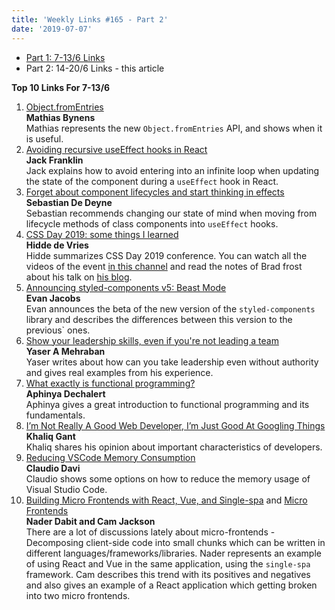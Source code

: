 ```yaml
---
title: 'Weekly Links #165 - Part 2'
date: '2019-07-07'
---
```


* [Part 1: 7-13/6 Links](https://yearn2learn.netlify.com/weekly-links/2019-07-06/)  
* Part 2: 14-20/6 Links - this article

**Top 10 Links For 7-13/6**

1. [Object.fromEntries](https://v8.dev/features/object-fromentries)  
   **Mathias Bynens**  
   Mathias represents the new `Object.fromEntries` API, and shows when it is useful.
2. [Avoiding recursive useEffect hooks in React](https://javascriptplayground.com/avoiding-recursive-use-effect-hooks-react/)  
   **Jack Franklin**  
   Jack explains how to avoid entering into an infinite loop when updating the state of the component during a `useEffect` hook in React.
3. [Forget about component lifecycles and start thinking in effects](https://sebastiandedeyne.com/forget-about-component-lifecycles-and-start-thinking-in-effects/)  
   **Sebastian De Deyne**  
   Sebastian recommends changing our state of mind when moving from lifecycle methods of class components into `useEffect` hooks.
4. [CSS Day 2019: some things I learned](https://hiddedevries.nl/en/blog/2019-06-18-css-day-2019-some-things-i-learned)  
   **Hidde de Vries**  
   Hidde summarizes CSS Day 2019 conference. You can watch all the videos of the event [in this channel](https://www.youtube.com/channel/UCuZeHD5SGecQomz2pVDHGzg) and read the notes of Brad frost about his talk on [his blog](http://bradfrost.com/blog/post/the-technical-side-of-design-systems-at-css-day-in-amsterdam/).
5. [Announcing styled-components v5: Beast Mode](https://medium.com/styled-components/announcing-styled-components-v5-beast-mode-389747abd987)  
   **Evan Jacobs**  
   Evan announces the beta of the new version of the `styled-components` library and describes the differences between this version to the previous` ones.
6. [Show your leadership skills, even if you're not leading a team](https://dev.to/yashints/show-your-leadership-skills-even-if-you-re-not-leading-a-team-4d0n)  
   **Yaser A Mehraban**  
   Yaser writes about how can you take leadership even without authority and gives real examples from his experience.
7. [What exactly is functional programming?](https://itnext.io/what-exactly-is-functional-programming-ea02c86753fd)  
   **Aphinya Dechalert**  
   Aphinya gives a great introduction to functional programming and its fundamentals.
8. [I’m Not Really A Good Web Developer, I’m Just Good At Googling Things](https://www.dev-diaries.com/blog/im-just-good-at-googling-things/)  
**Khaliq Gant**  
    Khaliq shares his opinion about important characteristics of developers. 
9. [Reducing VSCode Memory Consumption](https://dev.to/claudiodavi/reducing-vscode-memory-consumption-527k)  
**Claudio Davi**  
Claudio shows some options on how to reduce the memory usage of Visual Studio Code.
10. [Building Micro Frontends with React, Vue, and Single-spa](https://dev.to/dabit3/building-micro-frontends-with-react-vue-and-single-spa-52op) and [Micro Frontends](https://martinfowler.com/articles/micro-frontends.html)  
    **Nader Dabit and Cam Jackson**  
    There are a lot of discussions lately about micro-frontends - Decomposing client-side code into small chunks which can be written in different languages/frameworks/libraries. Nader represents an example of using React and Vue in the same application, using the `single-spa` framework. Cam describes this trend with its positives and negatives and also gives an example of a React application which getting broken into two micro frontends.
